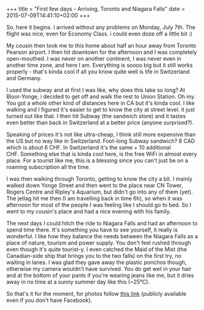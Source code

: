 +++
title = "First few days - Arriving, Toronto and Niagara Falls"
date = 2015-07-09T14:41:10+02:00
+++

So, here it begins. I arrived without any problems on Monday, July 7th. The flight was nice, even for Economy Class. i could even doze off a little bit :)

My cousin then took me to this home about half an hour away from Toronto Pearson airport. I then hit downtown for the afternoon and I was completely open-mouthed. I was never on another continent, I was never even in another time zone, and here I am. Everything is soooo big but it still works properly - that's kinda cool if all you know quite well is life in Switzerland and Germany.

I used the subway and at first I was like, why does this take so long? At Bloor-Yonge, i decided to get off and walk the rest to Union Station. Oh my. You got a whole other kind of distances here in CA but it's kinda cool. I like walking and I figured it's easier to get to know the city at street level. it just turned out like that. I then hit Subway (the sandwich store) and it tastes even better than back in Switzerland at a better price (anyone surprised?).

Speaking of prices it's not like ultra-cheap, I think still more expensive than the US but no way like in Switzerland. Foot-long Subway sandwich? 8 CAD which is about 6 CHF. In Switzerland it's the same + 10 additional CHF. Something else that is kinda cool here, is the free WiFi in almost every place. For a tourist like me, this is a blessing since you can't just be on a roaming subscription all the time.

I was then walking through Toronto, getting to know the city a bit. I mainly walked down Yonge Street and then went to the place near CN Tower, Rogers Centre and Ripley's Aquarium, but didn't go into any of them (yet). The jetlag hit me then (I am travelling back in time 6h), so when it was afternoon for most of the people I was feeling like I should go to bed. So I went to my cousin's place and had a nice evening with his family.

The next days I could hitch the ride to Niagara Falls and had an afternoon to spend time there. It's something you have to see yourself, it really is wonderful. I like how they balance the needs between the Niagara Falls as a place of nature, tourism and power supply. You don't feel rushed through even though it's quite tourist-y. I even catched the Maid of the Mist (the Canadian-side ship that brings you to the two falls) on the first try, no waiting in lanes. I was glad they gave away the plastic ponchos though, otherwise my camera wouldn't have survived. You do get wet in your hair and at the bottom of your pants if you're wearing jeans like me, but it dries away in no time at a sunny summer day like this (~25°C).

So that's it for the moment, for photos follow [this link](https://www.facebook.com/media/set/?set=a.10206373325424370.1073741825.1004749140&type=3) (publicly available even if you don't have Facebook).